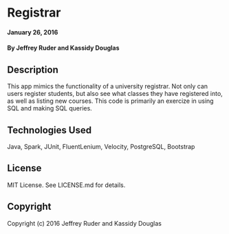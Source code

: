 # Registrar

#### January 26, 2016

#### By Jeffrey Ruder and Kassidy Douglas

## Description

This app mimics the functionality of a university registrar. Not only can users register students, but also see what classes they have registered into, as well as listing new courses. This code is primarily an exercize in using SQL and making SQL queries.

## Technologies Used

Java, Spark, JUnit, FluentLenium, Velocity, PostgreSQL, Bootstrap

## License

MIT License. See LICENSE.md for details.

## Copyright

Copyright (c) 2016 Jeffrey Ruder and Kassidy Douglas
